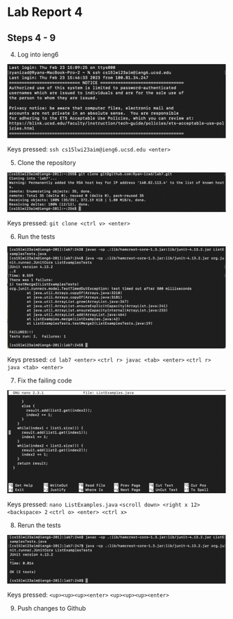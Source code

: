 # Lab Report 4

## Steps 4 - 9

4. Log into ieng6

![Image](ssh.png)

Keys pressed: 
`ssh cs15lwi23aim@ieng6.ucsd.edu <enter>`

5. Clone the repository 

![Image](clone.png)

Keys pressed: 
`git clone <ctrl v> <enter>`
  
6. Run the tests

![Image](junit1.png)

Keys pressed: 
`cd lab7 <enter>`
`<ctrl r> javac <tab> <enter>`
`<ctrl r> java <tab> <enter>`

7. Fix the failing code

![Image](nano.png)

Keys pressed:
`nano ListExamples.java`
`<scroll down> <right x 12> <backspace> 2`
`<ctrl o> <enter> <ctrl x>`

8. Rerun the tests

![Image](junit2.png)

Keys pressed: 
`<up><up><up><enter>`
`<up><up><up><enter>`

9. Push changes to Github
